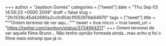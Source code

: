 
+++
author = "Jaydson Gomes"
categories = ["tweet"]
date = "Thu Sep 03 14:56:23 +0000 2009"
draft = false
slug = "2fc1526c45d42690a2ccfc65dc1f05297bb64970"
tags = ["tweet"]
title = """Ontem terminei de ver aqu..."""
tweet = true
micro = true
tweet_url = "https://twitter.com/jaydson/status/3734964217"
+++
Ontem terminei de ver aquele filme Bruno... Não tenho opnião formada ainda...mas acho q foi o filme mais estranp que já vi.

